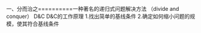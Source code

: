 一、分而治之==========一种著名的递归式问题解决方法 （divide and conquer） D&C 
    D&C的工作原理
    1.找出简单的基线条件
    2.确定如何缩小问题的规模，使其符合基线条件
    